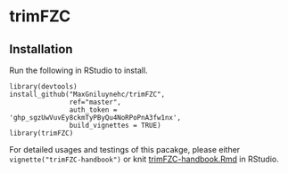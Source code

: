 # trimFZC 

## Installation
Run the following in RStudio to install.

```
library(devtools)
install_github("MaxGniluynehc/trimFZC",
               ref="master",
               auth_token = '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', 
               build_vignettes = TRUE)
library(trimFZC)
```
For detailed usages and testings of this pacakge, please either `vignette("trimFZC-handbook")` or knit [trimFZC-handbook.Rmd](https://github.com/MaxGniluynehc/trimFZC/blob/master/vignettes/trimFZC_handbook.Rmd) in RStudio. 

